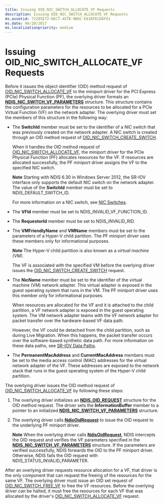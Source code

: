 ```yaml
---
title: Issuing OID_NIC_SWITCH_ALLOCATE_VF Requests
description: Issuing OID_NIC_SWITCH_ALLOCATE_VF Requests
ms.assetid: 72285E72-DEC7-4578-9B6C-E616FECD6F41
ms.date: 04/20/2017
ms.localizationpriority: medium
---
```


# Issuing OID\_NIC\_SWITCH\_ALLOCATE\_VF Requests


Before it issues the object identifier (OID) method request of [OID\_NIC\_SWITCH\_ALLOCATE\_VF](https://msdn.microsoft.com/library/windows/hardware/hh451814) to the miniport driver for the PCI Express (PCIe) Physical Function (PF), the overlying driver formats an [**NDIS\_NIC\_SWITCH\_VF\_PARAMETERS**](https://msdn.microsoft.com/library/windows/hardware/hh451593) structure. This structure contains the configuration parameters for the resources to be allocated for a PCIe Virtual Function (VF) on the network adapter. The overlying driver must set the members of this structure in the following way:

-   The **SwitchId** member must be set to the identifier of a NIC switch that was previously created on the network adapter. A NIC switch is created through an OID method request of [OID\_NIC\_SWITCH\_CREATE\_SWITCH](https://msdn.microsoft.com/library/windows/hardware/hh451815).

    When it handles the OID method request of [OID\_NIC\_SWITCH\_ALLOCATE\_VF](https://msdn.microsoft.com/library/windows/hardware/hh451814), the miniport driver for the PCIe Physical Function (PF) allocates resources for the VF. If resources are allocated successfully, the PF miniport driver assigns the VF to the specified NIC switch.

    **Note**  Starting with NDIS 6.30 in Windows Server 2012, the SR-IOV interface only supports the default NIC switch on the network adapter. The value of the **SwitchId** member must be set to NDIS\_DEFAULT\_SWITCH\_ID.

    For more information on a NIC switch, see [NIC Switches](nic-switches.md).

-   The **VFId** member must be set to NDIS\_INVALID\_VF\_FUNCTION\_ID.

-   The **RequestorId** member must be set to NDIS\_INVALID\_RID.

-   The **VMFriendlyName** and **VMName** members must be set to the parameters of a Hyper-V child partition. The PF miniport driver uses these members only for informational purposes.

    **Note**  The Hyper-V child partition is also known as a *virtual machine (VM)*.

    The VF is associated with the specified VM before the overlying driver issues the [OID\_NIC\_SWITCH\_CREATE\_SWITCH](https://msdn.microsoft.com/library/windows/hardware/hh451815) request.

-   The **NicName** member must be set to the identifier of the virtual machine (VM) network adapter. This virtual adapter is exposed in the guest operating system that runs in the VM. The PF miniport driver uses this member only for informational purposes.

    When resources are allocated for the VF and it is attached to the child partition, a VF network adapter is exposed in the guest operating system. The VM network adapter teams with the VF network adapter for packet transfer over the hardware-based VF data path.

    However, the VF could be detached from the child partition, such as during Live Migration. When this happens, the packet transfer occurs over the software-based synthetic data path. For more information on these data paths, see [SR-IOV Data Paths](sr-iov-data-paths.md).

-   The **PermanentMacAddress** and **CurrentMacAddress** members must be set to the media access control (MAC) addresses for the virtual network adapter of the VF. These addresses are exposed to the network stack that runs in the guest operating system of the Hyper-V child partition.

The overlying driver issues the OID method request of [OID\_NIC\_SWITCH\_ALLOCATE\_VF](https://msdn.microsoft.com/library/windows/hardware/hh451814) by following these steps:

1.  The overlying driver initializes an [**NDIS\_OID\_REQUEST**](https://msdn.microsoft.com/library/windows/hardware/ff566710) structure for the OID method request. The driver sets the **InformationBuffer** member to a pointer to an initialized [**NDIS\_NIC\_SWITCH\_VF\_PARAMETERS**](https://msdn.microsoft.com/library/windows/hardware/hh451593) structure.

2.  The overlying driver calls [**NdisOidRequest**](https://msdn.microsoft.com/library/windows/hardware/ff563710) to issue the OID request to the underlying PF miniport driver.

    **Note**  When the overlying driver calls [**NdisOidRequest**](https://msdn.microsoft.com/library/windows/hardware/ff563710), NDIS intercepts the OID request and verifies the VF parameters specified in the [**NDIS\_NIC\_SWITCH\_VF\_PARAMETERS**](https://msdn.microsoft.com/library/windows/hardware/hh451593) structure. If the parameters are verified successfully, NDIS forwards the OID to the PF miniport driver. Otherwise, NDIS fails the OID request with NDIS\_STATUS\_INVALID\_PARAMETER.

After an overlying driver requests resource allocation for a VF, that driver is the only component that can request the freeing of the resources for the same VF. The overlying driver must issue an OID set request of [OID\_NIC\_SWITCH\_FREE\_VF](https://msdn.microsoft.com/library/windows/hardware/hh451822) to free the VF resources. Before the overlying driver can be halted, it must free the resources for each VF that was allocated by the driver's [OID\_NIC\_SWITCH\_ALLOCATE\_VF](https://msdn.microsoft.com/library/windows/hardware/hh451814) request.